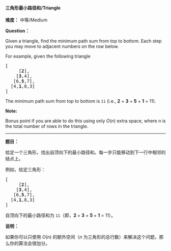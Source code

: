 #### 三角形最小路径和/Triangle
**难度：** 中等/Medium

**Question：** 

<p>Given a triangle, find the minimum path sum from top to bottom. Each step you may move to adjacent numbers on the row below.</p>

<p>For example, given the following triangle</p>

<pre>
[
     [<strong>2</strong>],
    [<strong>3</strong>,4],
   [6,<strong>5</strong>,7],
  [4,<strong>1</strong>,8,3]
]
</pre>

<p>The minimum path sum from top to bottom is <code>11</code> (i.e., <strong>2</strong> + <strong>3</strong> + <strong>5</strong> + <strong>1</strong> = 11).</p>

<p><strong>Note:</strong></p>

<p>Bonus point if you are able to do this using only <em>O</em>(<em>n</em>) extra space, where <em>n</em> is the total number of rows in the triangle.</p>


------

**题目：** 
<p>给定一个三角形，找出自顶向下的最小路径和。每一步只能移动到下一行中相邻的结点上。</p>

<p>例如，给定三角形：</p>

<pre>[
     [<strong>2</strong>],
    [<strong>3</strong>,4],
   [6,<strong>5</strong>,7],
  [4,<strong>1</strong>,8,3]
]
</pre>

<p>自顶向下的最小路径和为&nbsp;<code>11</code>（即，<strong>2&nbsp;</strong>+&nbsp;<strong>3</strong>&nbsp;+&nbsp;<strong>5&nbsp;</strong>+&nbsp;<strong>1</strong>&nbsp;= 11）。</p>

<p><strong>说明：</strong></p>

<p>如果你可以只使用 <em>O</em>(<em>n</em>)&nbsp;的额外空间（<em>n</em> 为三角形的总行数）来解决这个问题，那么你的算法会很加分。</p>

